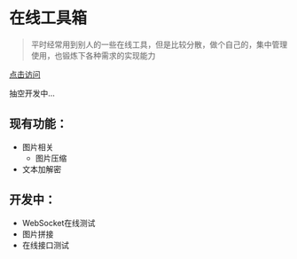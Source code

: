# 在线工具箱
> 平时经常用到别人的一些在线工具，但是比较分散，做个自己的，集中管理使用，也锻炼下各种需求的实现能力

[点击访问](https://toolbox.lvpeng990324.cn/)

抽空开发中...

## 现有功能：
- 图片相关
  - 图片压缩
- 文本加解密

## 开发中：
- WebSocket在线测试
- 图片拼接
- 在线接口测试
